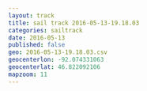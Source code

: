 ```yaml
---
layout: track
title: sail track 2016-05-13-19.18.03
categories: sailtrack
date: 2016-05-13
published: false
geo: 2016-05-13-19.18.03.csv
geocenterlon: -92.074331063
geocenterlat: 46.822092106
mapzoom: 11
---
```


